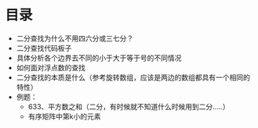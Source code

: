 # 目录

- 二分查找为什么不用四六分或三七分？
- 二分查找代码板子
- 具体分析各个边界去不同的小于大于等于号的不同情况
- 如何面对浮点数的查找
- 二分查找的本质是什么（参考旋转数组，应该是两边的数组都具有一个相同的特性）
- 例题：
  - 633、平方数之和（二分，有时候就不知道什么时候用到二分.....）
  - 有序矩阵中第k小的元素

